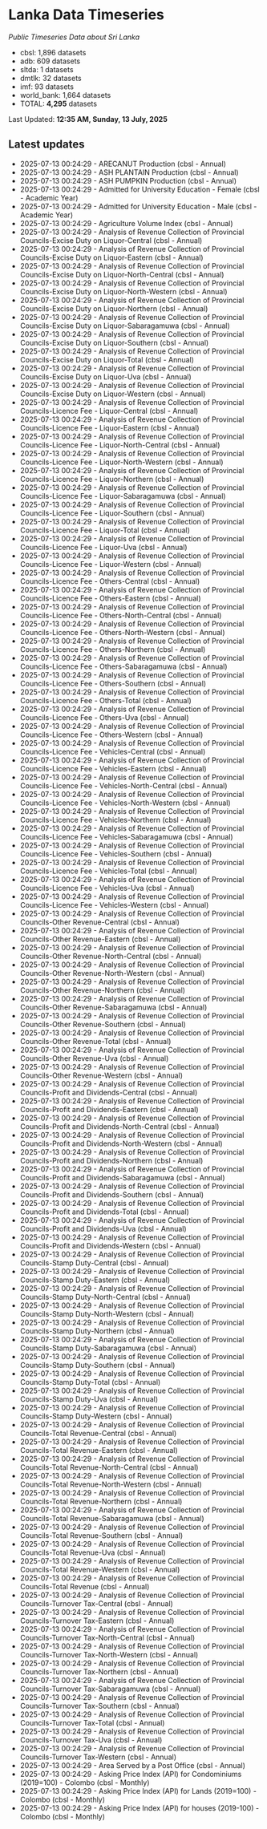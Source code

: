 # Lanka Data Timeseries
*Public Timeseries Data about Sri Lanka*

* cbsl: 1,896 datasets
* adb: 609 datasets
* sltda: 1 datasets
* dmtlk: 32 datasets
* imf: 93 datasets
* world_bank: 1,664 datasets
* TOTAL: **4,295** datasets

Last Updated: **12:35 AM, Sunday, 13 July, 2025**

## Latest updates

* 2025-07-13 00:24:29 - ARECANUT Production (cbsl - Annual)
* 2025-07-13 00:24:29 - ASH PLANTAIN Production (cbsl - Annual)
* 2025-07-13 00:24:29 - ASH PUMPKIN Production (cbsl - Annual)
* 2025-07-13 00:24:29 - Admitted for University Education - Female (cbsl - Academic Year)
* 2025-07-13 00:24:29 - Admitted for University Education - Male (cbsl - Academic Year)
* 2025-07-13 00:24:29 - Agriculture Volume Index (cbsl - Annual)
* 2025-07-13 00:24:29 - Analysis of Revenue Collection of Provincial Councils-Excise Duty on Liquor-Central (cbsl - Annual)
* 2025-07-13 00:24:29 - Analysis of Revenue Collection of Provincial Councils-Excise Duty on Liquor-Eastern (cbsl - Annual)
* 2025-07-13 00:24:29 - Analysis of Revenue Collection of Provincial Councils-Excise Duty on Liquor-North-Central (cbsl - Annual)
* 2025-07-13 00:24:29 - Analysis of Revenue Collection of Provincial Councils-Excise Duty on Liquor-North-Western (cbsl - Annual)
* 2025-07-13 00:24:29 - Analysis of Revenue Collection of Provincial Councils-Excise Duty on Liquor-Northern (cbsl - Annual)
* 2025-07-13 00:24:29 - Analysis of Revenue Collection of Provincial Councils-Excise Duty on Liquor-Sabaragamuwa (cbsl - Annual)
* 2025-07-13 00:24:29 - Analysis of Revenue Collection of Provincial Councils-Excise Duty on Liquor-Southern (cbsl - Annual)
* 2025-07-13 00:24:29 - Analysis of Revenue Collection of Provincial Councils-Excise Duty on Liquor-Total (cbsl - Annual)
* 2025-07-13 00:24:29 - Analysis of Revenue Collection of Provincial Councils-Excise Duty on Liquor-Uva (cbsl - Annual)
* 2025-07-13 00:24:29 - Analysis of Revenue Collection of Provincial Councils-Excise Duty on Liquor-Western (cbsl - Annual)
* 2025-07-13 00:24:29 - Analysis of Revenue Collection of Provincial Councils-Licence Fee - Liquor-Central (cbsl - Annual)
* 2025-07-13 00:24:29 - Analysis of Revenue Collection of Provincial Councils-Licence Fee - Liquor-Eastern (cbsl - Annual)
* 2025-07-13 00:24:29 - Analysis of Revenue Collection of Provincial Councils-Licence Fee - Liquor-North-Central (cbsl - Annual)
* 2025-07-13 00:24:29 - Analysis of Revenue Collection of Provincial Councils-Licence Fee - Liquor-North-Western (cbsl - Annual)
* 2025-07-13 00:24:29 - Analysis of Revenue Collection of Provincial Councils-Licence Fee - Liquor-Northern (cbsl - Annual)
* 2025-07-13 00:24:29 - Analysis of Revenue Collection of Provincial Councils-Licence Fee - Liquor-Sabaragamuwa (cbsl - Annual)
* 2025-07-13 00:24:29 - Analysis of Revenue Collection of Provincial Councils-Licence Fee - Liquor-Southern (cbsl - Annual)
* 2025-07-13 00:24:29 - Analysis of Revenue Collection of Provincial Councils-Licence Fee - Liquor-Total (cbsl - Annual)
* 2025-07-13 00:24:29 - Analysis of Revenue Collection of Provincial Councils-Licence Fee - Liquor-Uva (cbsl - Annual)
* 2025-07-13 00:24:29 - Analysis of Revenue Collection of Provincial Councils-Licence Fee - Liquor-Western (cbsl - Annual)
* 2025-07-13 00:24:29 - Analysis of Revenue Collection of Provincial Councils-Licence Fee - Others-Central (cbsl - Annual)
* 2025-07-13 00:24:29 - Analysis of Revenue Collection of Provincial Councils-Licence Fee - Others-Eastern (cbsl - Annual)
* 2025-07-13 00:24:29 - Analysis of Revenue Collection of Provincial Councils-Licence Fee - Others-North-Central (cbsl - Annual)
* 2025-07-13 00:24:29 - Analysis of Revenue Collection of Provincial Councils-Licence Fee - Others-North-Western (cbsl - Annual)
* 2025-07-13 00:24:29 - Analysis of Revenue Collection of Provincial Councils-Licence Fee - Others-Northern (cbsl - Annual)
* 2025-07-13 00:24:29 - Analysis of Revenue Collection of Provincial Councils-Licence Fee - Others-Sabaragamuwa (cbsl - Annual)
* 2025-07-13 00:24:29 - Analysis of Revenue Collection of Provincial Councils-Licence Fee - Others-Southern (cbsl - Annual)
* 2025-07-13 00:24:29 - Analysis of Revenue Collection of Provincial Councils-Licence Fee - Others-Total (cbsl - Annual)
* 2025-07-13 00:24:29 - Analysis of Revenue Collection of Provincial Councils-Licence Fee - Others-Uva (cbsl - Annual)
* 2025-07-13 00:24:29 - Analysis of Revenue Collection of Provincial Councils-Licence Fee - Others-Western (cbsl - Annual)
* 2025-07-13 00:24:29 - Analysis of Revenue Collection of Provincial Councils-Licence Fee - Vehicles-Central (cbsl - Annual)
* 2025-07-13 00:24:29 - Analysis of Revenue Collection of Provincial Councils-Licence Fee - Vehicles-Eastern (cbsl - Annual)
* 2025-07-13 00:24:29 - Analysis of Revenue Collection of Provincial Councils-Licence Fee - Vehicles-North-Central (cbsl - Annual)
* 2025-07-13 00:24:29 - Analysis of Revenue Collection of Provincial Councils-Licence Fee - Vehicles-North-Western (cbsl - Annual)
* 2025-07-13 00:24:29 - Analysis of Revenue Collection of Provincial Councils-Licence Fee - Vehicles-Northern (cbsl - Annual)
* 2025-07-13 00:24:29 - Analysis of Revenue Collection of Provincial Councils-Licence Fee - Vehicles-Sabaragamuwa (cbsl - Annual)
* 2025-07-13 00:24:29 - Analysis of Revenue Collection of Provincial Councils-Licence Fee - Vehicles-Southern (cbsl - Annual)
* 2025-07-13 00:24:29 - Analysis of Revenue Collection of Provincial Councils-Licence Fee - Vehicles-Total (cbsl - Annual)
* 2025-07-13 00:24:29 - Analysis of Revenue Collection of Provincial Councils-Licence Fee - Vehicles-Uva (cbsl - Annual)
* 2025-07-13 00:24:29 - Analysis of Revenue Collection of Provincial Councils-Licence Fee - Vehicles-Western (cbsl - Annual)
* 2025-07-13 00:24:29 - Analysis of Revenue Collection of Provincial Councils-Other Revenue-Central (cbsl - Annual)
* 2025-07-13 00:24:29 - Analysis of Revenue Collection of Provincial Councils-Other Revenue-Eastern (cbsl - Annual)
* 2025-07-13 00:24:29 - Analysis of Revenue Collection of Provincial Councils-Other Revenue-North-Central (cbsl - Annual)
* 2025-07-13 00:24:29 - Analysis of Revenue Collection of Provincial Councils-Other Revenue-North-Western (cbsl - Annual)
* 2025-07-13 00:24:29 - Analysis of Revenue Collection of Provincial Councils-Other Revenue-Northern (cbsl - Annual)
* 2025-07-13 00:24:29 - Analysis of Revenue Collection of Provincial Councils-Other Revenue-Sabaragamuwa (cbsl - Annual)
* 2025-07-13 00:24:29 - Analysis of Revenue Collection of Provincial Councils-Other Revenue-Southern (cbsl - Annual)
* 2025-07-13 00:24:29 - Analysis of Revenue Collection of Provincial Councils-Other Revenue-Total (cbsl - Annual)
* 2025-07-13 00:24:29 - Analysis of Revenue Collection of Provincial Councils-Other Revenue-Uva (cbsl - Annual)
* 2025-07-13 00:24:29 - Analysis of Revenue Collection of Provincial Councils-Other Revenue-Western (cbsl - Annual)
* 2025-07-13 00:24:29 - Analysis of Revenue Collection of Provincial Councils-Profit and Dividends-Central (cbsl - Annual)
* 2025-07-13 00:24:29 - Analysis of Revenue Collection of Provincial Councils-Profit and Dividends-Eastern (cbsl - Annual)
* 2025-07-13 00:24:29 - Analysis of Revenue Collection of Provincial Councils-Profit and Dividends-North-Central (cbsl - Annual)
* 2025-07-13 00:24:29 - Analysis of Revenue Collection of Provincial Councils-Profit and Dividends-North-Western (cbsl - Annual)
* 2025-07-13 00:24:29 - Analysis of Revenue Collection of Provincial Councils-Profit and Dividends-Northern (cbsl - Annual)
* 2025-07-13 00:24:29 - Analysis of Revenue Collection of Provincial Councils-Profit and Dividends-Sabaragamuwa (cbsl - Annual)
* 2025-07-13 00:24:29 - Analysis of Revenue Collection of Provincial Councils-Profit and Dividends-Southern (cbsl - Annual)
* 2025-07-13 00:24:29 - Analysis of Revenue Collection of Provincial Councils-Profit and Dividends-Total (cbsl - Annual)
* 2025-07-13 00:24:29 - Analysis of Revenue Collection of Provincial Councils-Profit and Dividends-Uva (cbsl - Annual)
* 2025-07-13 00:24:29 - Analysis of Revenue Collection of Provincial Councils-Profit and Dividends-Western (cbsl - Annual)
* 2025-07-13 00:24:29 - Analysis of Revenue Collection of Provincial Councils-Stamp Duty-Central (cbsl - Annual)
* 2025-07-13 00:24:29 - Analysis of Revenue Collection of Provincial Councils-Stamp Duty-Eastern (cbsl - Annual)
* 2025-07-13 00:24:29 - Analysis of Revenue Collection of Provincial Councils-Stamp Duty-North-Central (cbsl - Annual)
* 2025-07-13 00:24:29 - Analysis of Revenue Collection of Provincial Councils-Stamp Duty-North-Western (cbsl - Annual)
* 2025-07-13 00:24:29 - Analysis of Revenue Collection of Provincial Councils-Stamp Duty-Northern (cbsl - Annual)
* 2025-07-13 00:24:29 - Analysis of Revenue Collection of Provincial Councils-Stamp Duty-Sabaragamuwa (cbsl - Annual)
* 2025-07-13 00:24:29 - Analysis of Revenue Collection of Provincial Councils-Stamp Duty-Southern (cbsl - Annual)
* 2025-07-13 00:24:29 - Analysis of Revenue Collection of Provincial Councils-Stamp Duty-Total (cbsl - Annual)
* 2025-07-13 00:24:29 - Analysis of Revenue Collection of Provincial Councils-Stamp Duty-Uva (cbsl - Annual)
* 2025-07-13 00:24:29 - Analysis of Revenue Collection of Provincial Councils-Stamp Duty-Western (cbsl - Annual)
* 2025-07-13 00:24:29 - Analysis of Revenue Collection of Provincial Councils-Total Revenue-Central (cbsl - Annual)
* 2025-07-13 00:24:29 - Analysis of Revenue Collection of Provincial Councils-Total Revenue-Eastern (cbsl - Annual)
* 2025-07-13 00:24:29 - Analysis of Revenue Collection of Provincial Councils-Total Revenue-North-Central (cbsl - Annual)
* 2025-07-13 00:24:29 - Analysis of Revenue Collection of Provincial Councils-Total Revenue-North-Western (cbsl - Annual)
* 2025-07-13 00:24:29 - Analysis of Revenue Collection of Provincial Councils-Total Revenue-Northern (cbsl - Annual)
* 2025-07-13 00:24:29 - Analysis of Revenue Collection of Provincial Councils-Total Revenue-Sabaragamuwa (cbsl - Annual)
* 2025-07-13 00:24:29 - Analysis of Revenue Collection of Provincial Councils-Total Revenue-Southern (cbsl - Annual)
* 2025-07-13 00:24:29 - Analysis of Revenue Collection of Provincial Councils-Total Revenue-Uva (cbsl - Annual)
* 2025-07-13 00:24:29 - Analysis of Revenue Collection of Provincial Councils-Total Revenue-Western (cbsl - Annual)
* 2025-07-13 00:24:29 - Analysis of Revenue Collection of Provincial Councils-Total Revenue (cbsl - Annual)
* 2025-07-13 00:24:29 - Analysis of Revenue Collection of Provincial Councils-Turnover Tax-Central (cbsl - Annual)
* 2025-07-13 00:24:29 - Analysis of Revenue Collection of Provincial Councils-Turnover Tax-Eastern (cbsl - Annual)
* 2025-07-13 00:24:29 - Analysis of Revenue Collection of Provincial Councils-Turnover Tax-North-Central (cbsl - Annual)
* 2025-07-13 00:24:29 - Analysis of Revenue Collection of Provincial Councils-Turnover Tax-North-Western (cbsl - Annual)
* 2025-07-13 00:24:29 - Analysis of Revenue Collection of Provincial Councils-Turnover Tax-Northern (cbsl - Annual)
* 2025-07-13 00:24:29 - Analysis of Revenue Collection of Provincial Councils-Turnover Tax-Sabaragamuwa (cbsl - Annual)
* 2025-07-13 00:24:29 - Analysis of Revenue Collection of Provincial Councils-Turnover Tax-Southern (cbsl - Annual)
* 2025-07-13 00:24:29 - Analysis of Revenue Collection of Provincial Councils-Turnover Tax-Total (cbsl - Annual)
* 2025-07-13 00:24:29 - Analysis of Revenue Collection of Provincial Councils-Turnover Tax-Uva (cbsl - Annual)
* 2025-07-13 00:24:29 - Analysis of Revenue Collection of Provincial Councils-Turnover Tax-Western (cbsl - Annual)
* 2025-07-13 00:24:29 - Area Served by a Post Office (cbsl - Annual)
* 2025-07-13 00:24:29 - Asking Price Index (API) for Condominiums (2019=100) - Colombo (cbsl - Monthly)
* 2025-07-13 00:24:29 - Asking Price Index (API) for Lands (2019=100) - Colombo (cbsl - Monthly)
* 2025-07-13 00:24:29 - Asking Price Index (API) for houses (2019-100) - Colombo (cbsl - Monthly)